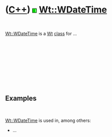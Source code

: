 



 

 

 

 

 

([C++](Cpp.md)) ![Wt](PicWt.png) [Wt::WDateTime](CppWDateTime.md)
===================================================================

 

[Wt::WDateTime](CppWDateTime.md) is a [Wt](CppWt.md)
[class](CppClass.md) for ...

 

 

 

 

 

Examples
--------

 

[Wt::WDateTime](CppWDateTime.md) is used in, among others:

-   ...

 

 

 

 

 





 



